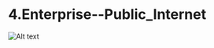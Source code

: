 # 4.Enterprise--Public_Internet



![Alt text](https://raw.githubusercontent.com/paulzir/4.Enterprise--Public_Internet/master/Enterprise_Public%20Internet.jpg)
